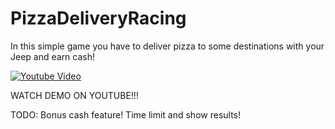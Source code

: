# PizzaDeliveryRacing
In this simple game you have to deliver pizza to some destinations with your Jeep and earn cash!

[![Youtube Video](https://img.youtube.com/vi/SmAQLZSyS3g/0.jpg)](https://youtu.be/SmAQLZSyS3g)

WATCH DEMO ON YOUTUBE!!!

TODO:
Bonus cash feature!
Time limit and show results!
